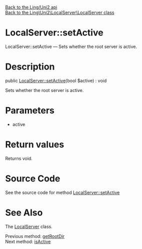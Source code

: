 [Back to the Ling/Uni2 api](https://github.com/lingtalfi/Uni2/blob/master/doc/api/Ling/Uni2.md)<br>
[Back to the Ling\Uni2\LocalServer\LocalServer class](https://github.com/lingtalfi/Uni2/blob/master/doc/api/Ling/Uni2/LocalServer/LocalServer.md)


LocalServer::setActive
================



LocalServer::setActive — Sets whether the root server is active.




Description
================


public [LocalServer::setActive](https://github.com/lingtalfi/Uni2/blob/master/doc/api/Ling/Uni2/LocalServer/LocalServer/setActive.md)(bool $active) : void




Sets whether the root server is active.




Parameters
================


- active

    


Return values
================

Returns void.








Source Code
===========
See the source code for method [LocalServer::setActive](https://github.com/lingtalfi/Uni2/blob/master/LocalServer/LocalServer.php#L86-L89)


See Also
================

The [LocalServer](https://github.com/lingtalfi/Uni2/blob/master/doc/api/Ling/Uni2/LocalServer/LocalServer.md) class.

Previous method: [getRootDir](https://github.com/lingtalfi/Uni2/blob/master/doc/api/Ling/Uni2/LocalServer/LocalServer/getRootDir.md)<br>Next method: [isActive](https://github.com/lingtalfi/Uni2/blob/master/doc/api/Ling/Uni2/LocalServer/LocalServer/isActive.md)<br>

